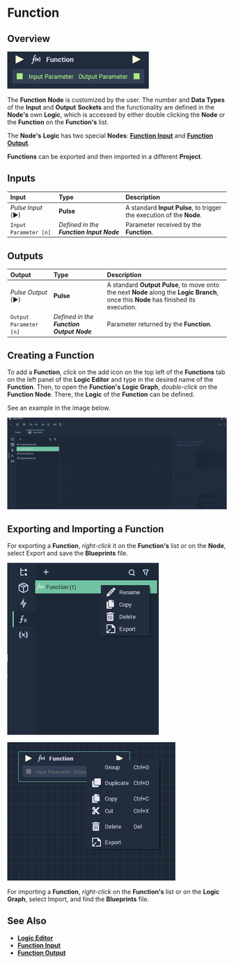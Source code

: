 # Function

## Overview

![The Function Node.](../../../.gitbook/assets/functionnodeupdatedimage.png)

The **Function** **Node** is customized by the user. The number and **Data Types** of the **Input** and **Output** **Sockets** and the functionality are defined in the **Node's** own **Logic**, which is accessed by either double clicking the **Node** or the **Function** on the **Function's** list.

The **Node's** **Logic** has two special **Nodes**: [**Function Input**](function-input.md) and [**Function Output**](function-output.md).

**Functions** can be exported and then imported in a different **Project**.

## Inputs

| Input | Type | Description |
| :--- | :--- | :--- |
| _Pulse Input_ \(►\) | **Pulse** | A standard **Input Pulse**, to trigger the execution of the **Node**. |
| `Input Parameter [n]` | _Defined in the **Function Input** **Node**_ | Parameter received by the **Function**. |

## Outputs

| Output | Type | Description |
| :--- | :--- | :--- |
| _Pulse Output_ \(►\) | **Pulse** | A standard **Output Pulse**, to move onto the next **Node** along the **Logic Branch**, once this **Node** has finished its execution. |
| `Output Parameter [n]` | _Defined in the **Function Output** **Node**_ | Parameter returned by the **Function**. |

## Creating a Function

To add a **Function**, *click* on the add icon on the top left of the **Functions** tab on the left panel of the **Logic Editor** and type in the desired name of the **Function**. Then, to open the **Function's** **Logic Graph**, *double-click* on the **Function** **Node**. There, the **Logic** of the **Function** can be defined.

See an example in the image below.

![](../../../.gitbook/assets/addFunctions.gif)

## Exporting and Importing a **Function**

For exporting a **Function**, *right-click* it on the **Function's** list or on the **Node**, select Export and save the **Blueprints** file.

![](../../../.gitbook/assets/export-function.png)

![](../../../.gitbook/assets/export-function2.png)

For importing a **Function**, *right-click* on the **Function's** list or on the **Logic Graph**, select Import, and find the **Blueprints** file.

## See Also

* [**Logic Editor**](../../../modules/logic-editor/README.md)
* [**Function Input**](function-input.md)
* [**Function Output**](function-output.md)

